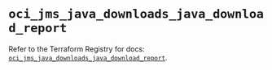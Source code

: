 # `oci_jms_java_downloads_java_download_report`

Refer to the Terraform Registry for docs: [`oci_jms_java_downloads_java_download_report`](https://registry.terraform.io/providers/oracle/oci/7.19.0/docs/resources/jms_java_downloads_java_download_report).
